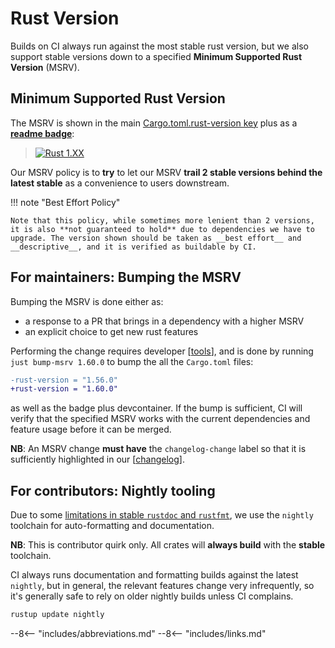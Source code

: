 # Rust Version

Builds on CI always run against the most stable rust version, but we also support stable versions down to a specified **Minimum Supported Rust Version** (MSRV).

## Minimum Supported Rust Version

The MSRV is shown in the main [Cargo.toml.rust-version key](https://github.com/kube-rs/kube-rs/blob/80272c04ae0036983bb0de4d522003cfd1f5c189/kube/Cargo.toml#L15) plus as a [**readme badge**](https://github.com/kube-rs/kube-rs#kube-rs):

> [![Rust 1.XX](https://img.shields.io/badge/MSRV-1.XX-dea584.svg)](https://github.com/rust-lang/rust/releases/)

Our MSRV policy is to **try** to let our MSRV **trail 2 stable versions behind the latest stable** as a convenience to users downstream.

!!! note "Best Effort Policy"

    Note that this policy, while sometimes more lenient than 2 versions, it is also **not guaranteed to hold** due to dependencies we have to upgrade. The version shown should be taken as __best effort__ and __descriptive__, and it is verified as buildable by CI.

## For maintainers: Bumping the MSRV

Bumping the MSRV is done either as:

- a response to a PR that brings in a dependency with a higher MSRV
- an explicit choice to get new rust features

Performing the change requires developer [[tools]], and is done by running `just bump-msrv 1.60.0` to bump the all the `Cargo.toml` files:

```diff
-rust-version = "1.56.0"
+rust-version = "1.60.0"
```

as well as the badge plus devcontainer. If the bump is sufficient, CI will verify that the specified MSRV works with the current dependencies and feature usage before it can be merged.

**NB**: An MSRV change **must have** the `changelog-change` label so that it is sufficiently highlighted in our [[changelog]].

## For contributors: Nightly tooling

Due to some [limitations in stable `rustdoc` and `rustfmt`](https://github.com/kube-rs/kube-rs/issues/707), we use the `nightly` toolchain for auto-formatting and documentation.

**NB**: This is contributor quirk only. All crates will **always build** with the **stable** toolchain.

CI always runs documentation and formatting builds against the latest `nightly`, but in general, the relevant features change very infrequently, so it's generally safe to rely on older nightly builds unless CI complains.

```sh
rustup update nightly
```

--8<-- "includes/abbreviations.md"
--8<-- "includes/links.md"

[//begin]: # "Autogenerated link references for markdown compatibility"
[tools]: tools "Tools"
[changelog]: changelog "Changelog"
[//end]: # "Autogenerated link references"
